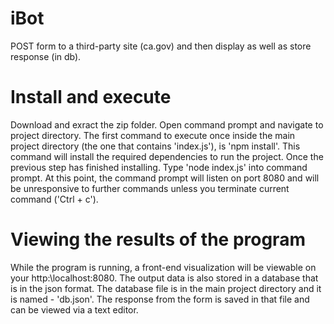 # iBot
POST form to a third-party site (ca.gov) and then display as well as store response (in db).

# Install and execute
Download and exract the zip folder. Open command prompt and navigate to project directory. The first command to execute once inside the main project directory (the one that contains 'index.js'), is 'npm install'. This command will install the required dependencies to run the project.
Once the previous step has finished installing. Type 'node index.js' into command prompt. At this point, the command prompt will listen on port 8080 and will be unresponsive to further commands unless you terminate current command ('Ctrl + c').

# Viewing the results of the program
While the program is running, a front-end visualization will be viewable on your http:\\localhost:8080. The output data is also stored in a database that is in the json format. The database file is in the main project directory and it is named - 'db.json'. The response from the form is saved in that file and can be viewed via a text editor.
